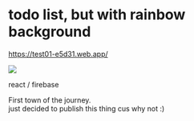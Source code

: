 # todo list, but with rainbow background

https://test01-e5d31.web.app/

![](https://i.imgur.com/e3lHO7B.png)

react / firebase

First town of the journey.  
just decided to publish this thing cus why not :)
